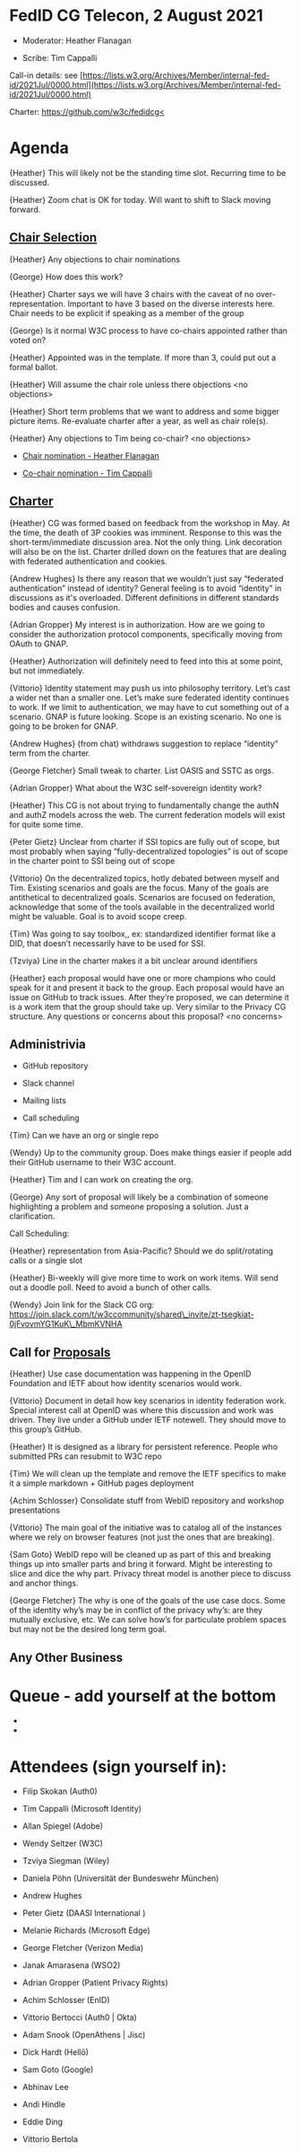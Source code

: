 
FedID CG Telecon, 2 August 2021
===============================

-   Moderator: Heather Flanagan

-   Scribe: Tim Cappalli

Call-in details: see
[https://lists.w3.org/Archives/Member/internal-fed-id/2021Jul/0000.html](https://lists.w3.org/Archives/Member/internal-fed-id/2021Jul/0000.html)

Charter:
[https://github.com/w3c/fedidcg<](https://github.com/w3c/fedidcg)

Agenda
======

{Heather} This will likely not be the standing time slot. Recurring time
to be discussed.

{Heather} Zoom chat is OK for today. Will want to shift to Slack moving
forward.

[<u>Chair Selection</u>](https://github.com/w3c/fedidcg/blob/main/Federated%20Identity%20Community%20Group%20Charter.md#chair-selection)
----------------------------------------------------------------------------------------------------------------------------------------

{Heather} Any objections to chair nominations

{George} How does this work?

{Heather} Charter says we will have 3 chairs with the caveat of no
over-representation. Important to have 3 based on the diverse interests
here. Chair needs to be explicit if speaking as a member of the group

{George} Is it normal W3C process to have co-chairs appointed rather
than voted on?

{Heather} Appointed was in the template. If more than 3, could put out a
formal ballot.

{Heather} Will assume the chair role unless there objections &lt;no
objections&gt;

{Heather} Short term problems that we want to address and some bigger
picture items. Re-evaluate charter after a year, as well as chair
role(s).

{Heather} Any objections to Tim being co-chair? &lt;no objections&gt;

-   [<u>Chair nomination - Heather Flanagan</u>](https://lists.w3.org/Archives/Public/public-fed-id/2021Jul/0003.html)

-   [<u>Co-chair nomination - Tim Cappalli</u>](https://lists.w3.org/Archives/Public/public-fed-id/2021Jul/0004.html)

[<u>Charter</u>](https://github.com/w3c/fedidcg/blob/main/Federated%20Identity%20Community%20Group%20Charter.md)
----------------------------------------------------------------------------------------------------------------

{Heather} CG was formed based on feedback from the workshop in May. At
the time, the death of 3P cookies was imminent. Response to this was the
short-term/immediate discussion area. Not the only thing. Link
decoration will also be on the list. Charter drilled down on the
features that are dealing with federated authentication and cookies.

{Andrew Hughes} Is there any reason that we wouldn’t just say “federated
authentication” instead of identity? General feeling is to avoid
“identity” in discussions as it's overloaded. Different definitions in
different standards bodies and causes confusion.

{Adrian Gropper} My interest is in authorization. How are we going to
consider the authorization protocol components, specifically moving from
OAuth to GNAP.

{Heather} Authorization will definitely need to feed into this at some
point, but not immediately.

{Vittorio} Identity statement may push us into philosophy territory.
Let’s cast a wider net than a smaller one. Let’s make sure federated
identity continues to work. If we limit to authentication, we may have
to cut something out of a scenario. GNAP is future looking. Scope is an
existing scenario. No one is going to be broken for GNAP.

{Andrew Hughes} (from chat) withdraws suggestion to replace “identity”
term from the charter.

{George Fletcher} Small tweak to charter. List OASIS and SSTC as orgs.

{Adrian Gropper} What about the W3C self-sovereign identity work?

{Heather} This CG is not about trying to fundamentally change the authN
and authZ models across the web. The current federation models will
exist for quite some time.

{Peter Gietz} Unclear from charter if SSI topics are fully out of scope,
but most probably when saying “fully-decentralized topologies” is out of
scope in the charter point to SSI being out of scope

{Vittorio} On the decentralized topics, hotly debated between myself and
Tim. Existing scenarios and goals are the focus. Many of the goals are
antithetical to decentralized goals. Scenarios are focused on
federation, acknowledge that some of the tools available in the
decentralized world might be valuable. Goal is to avoid scope creep.

{Tim} Was going to say toolbox,, ex: standardized identifier format like
a DID, that doesn’t necessarily have to be used for SSI.

{Tzviya} Line in the charter makes it a bit unclear around identifiers

{Heather} each proposal would have one or more champions who could speak
for it and present it back to the group. Each proposal would have an
issue on GitHub to track issues. After they’re proposed, we can
determine it is a work item that the group should take up. Very similar
to the Privacy CG structure. Any questions or concerns about this
proposal? &lt;no concerns&gt;

Administrivia
-------------

-   GitHub repository

-   Slack channel

-   Mailing lists

-   Call scheduling

{Tim} Can we have an org or single repo

{Wendy} Up to the community group. Does make things easier if people add
their GitHub username to their W3C account.

{Heather} Tim and I can work on creating the org.

{George} Any sort of proposal will likely be a combination of someone
highlighting a problem and someone proposing a solution. Just a
clarification.

Call Scheduling:

{Heather} representation from Asia-Pacific? Should we do split/rotating
calls or a single slot

{Heather} Bi-weekly will give more time to work on work items. Will send
out a doodle poll. Need to avoid a bunch of other calls.

{Wendy} Join link for the Slack CG org:
[<u>https://join.slack.com/t/w3ccommunity/shared\_invite/zt-tsegkiat-0jFvovmYG1KuK\_MbmKVNHA</u>](https://join.slack.com/t/w3ccommunity/shared_invite/zt-tsegkiat-0jFvovmYG1KuK_MbmKVNHA)

Call for [<u>Proposals</u>](https://github.com/hlflanagan/fedidcg/blob/gh-pages/Federated%20Identity%20Community%20Group%20Charter.md#deliverables)
---------------------------------------------------------------------------------------------------------------------------------------------------

{Heather} Use case documentation was happening in the OpenID Foundation
and IETF about how identity scenarios would work.

{Vittorio} Document in detail how key scenarios in identity federation
work. Special interest call at OpenID was where this discussion and work
was driven. They live under a GitHub under IETF notewell. They should
move to this group’s GitHub.

{Heather} It is designed as a library for persistent reference. People
who submitted PRs can resubmit to W3C repo

{Tim} We will clean up the template and remove the IETF specifics to
make it a simple markdown + GitHub pages deployment

{Achim Schlosser} Consolidate stuff from WebID repository and workshop
presentations

{Vittorio} The main goal of the initiative was to catalog all of the
instances where we rely on browser features (not just the ones that are
breaking).

{Sam Goto} WebID repo will be cleaned up as part of this and breaking
things up into smaller parts and bring it forward. Might be interesting
to slice and dice the why part. Privacy threat model is another piece to
discuss and anchor things.

{George Fletcher} The why is one of the goals of the use case docs. Some
of the identity why’s may be in conflict of the privacy why’s: are they
mutually exclusive, etc. We can solve how’s for particulate problem
spaces but may not be the desired long term goal.

Any Other Business
------------------

Queue - add yourself at the bottom
==================================

-   
-   

Attendees (sign yourself in):
=============================

-   Filip Skokan (Auth0)

-   Tim Cappalli (Microsoft Identity)

-   Allan Spiegel (Adobe)

-   Wendy Seltzer (W3C)

-   Tzviya Siegman (Wiley)

-   Daniela Pöhn (Universität der Bundeswehr München)

-   Andrew Hughes

-   Peter Gietz (DAASI International )

-   Melanie Richards (Microsoft Edge)

-   George Fletcher (Verizon Media)

-   Janak Amarasena (WSO2)

-   Adrian Gropper (Patient Privacy Rights)

-   Achim Schlosser (EnID)

-   Vittorio Bertocci (Auth0 \| Okta)

-   Adam Snook (OpenAthens \| Jisc)

-   Dick Hardt (Hellō)

-   Sam Goto (Google)

-   Abhinav Lee

-   Andi Hindle

-   Eddie Ding

-   Vittorio Bertola
